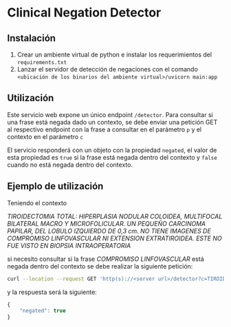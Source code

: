 # Clinical Negation Detector

## Instalación

1. Crear un ambiente virtual de python e instalar los requerimientos del `requirements.txt`
2. Lanzar el servidor de detección de negaciones con el comando `<ubicación de los binarios del ambiente virtual>/uvicorn main:app`

## Utilización

Este servicio web expone un único endpoint `/detector`. Para consultar si una frase está negada dado un contexto, se debe enviar una petición GET al respectivo endpoint con la frase a consultar en el parámetro `p` y el contexto en el parámetro `c`

El servicio responderá con un objeto con la propiedad `negated`, el valor de esta propiedad es `true` si la frase está negada dentro del contexto y `false` cuando no está negada dentro del contexto.

## Ejemplo de utilización

Teniendo el contexto

*TIROIDECTOMIA TOTAL: HIPERPLASIA NODULAR COLOIDEA, MULTIFOCAL BILATERAL MACRO Y MICROFOLICULAR. UN PEQUEÑO CARCINOMA PAPILAR, DEL LOBULO IZQUIERDO DE 0,3 cm. NO TIENE IMAGENES DE COMPROMISO LINFOVASCULAR NI EXTENSION EXTRATIROIDEA. ESTE NO FUE VISTO EN BIOPSIA INTRAOPERATORIA*

si necesito consultar si la frase *COMPROMISO LINFOVASCULAR* está negada dentro del contexto se debe realizar la siguiente petición:

```bash
curl --location --request GET 'http(s)://<server url>/detector?c=TIROIDECTOMIA%20TOTAL:%20HIPERPLASIA%20NODULAR%20COLOIDEA,%20MULTIFOCAL%20BILATERAL%20MACRO%20Y%20MICROFOLICULAR.%20UN%20PEQUE%C3%91O%20CARCINOMA%20PAPILAR,%20DEL%20LOBULO%20IZQUIERDO%20DE%200,3%20cm.%20NO%20TIENE%20IMAGENES%20DE%20COMPROMISO%20LINFOVASCULAR%20NI%20EXTENSION%20EXTRATIROIDEA.%20ESTE%20NO%20FUE%20VISTO%20EN%20BIOPSIA%20INTRAOPERATORIA&p=COMPROMISO%20LINFOVASCULAR'
```

y la respuesta será la siguiente:

```javascript
{
    "negated": true
}
```